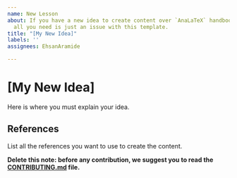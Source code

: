 ```yaml
---
name: New Lesson
about: If you have a new idea to create content over `AnaLaTeX` handbook, don't hesitate,
  all you need is just an issue with this template.
title: "[My New Idea]"
labels: ''
assignees: EhsanAramide

---
```


# [My New Idea]
Here is where you must explain your idea.

## References
List all the references you want to use to create the content.

**Delete this note: before any contribution, we suggest you to read the [CONTRIBUTING.md](https://github.com/kntupssa/.github/blob/main/CONTRIBUTING.en.md) file.**
